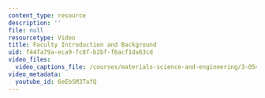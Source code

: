 ```yaml
---
content_type: resource
description: ''
file: null
resourcetype: Video
title: Faculty Introduction and Background
uid: f44fa79a-eca9-fc8f-b2bf-f6acf1da63cd
video_files:
  video_captions_file: /courses/materials-science-and-engineering/3-054-cellular-solids-structure-properties-and-applications-spring-2015/instructor-insights/faculty-introduction-and-background/6eEbSM3TafQ.vtt
video_metadata:
  youtube_id: 6eEbSM3TafQ
---
```


